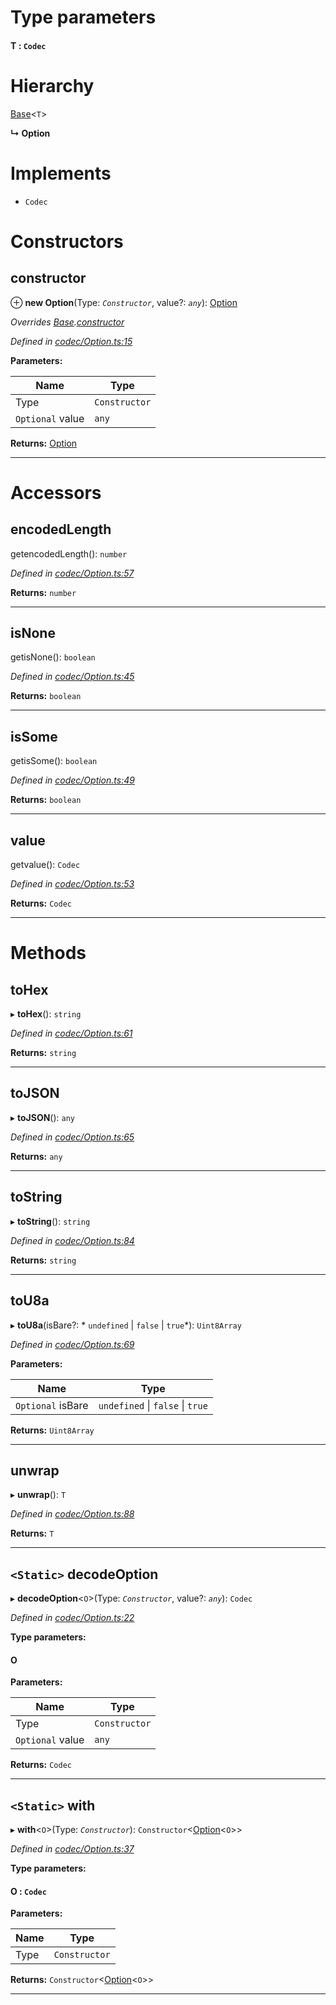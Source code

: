 

# Type parameters
#### T :  `Codec`
# Hierarchy

 [Base](_codec_base_.base.md)<`T`>

**↳ Option**

# Implements

* `Codec`

# Constructors

<a id="constructor"></a>

##  constructor

⊕ **new Option**(Type: *`Constructor`*, value?: *`any`*): [Option](_codec_option_.option.md)

*Overrides [Base](_codec_base_.base.md).[constructor](_codec_base_.base.md#constructor)*

*Defined in [codec/Option.ts:15](https://github.com/polkadot-js/api/blob/4805f9c/packages/types/src/codec/Option.ts#L15)*

**Parameters:**

| Name | Type |
| ------ | ------ |
| Type | `Constructor` |
| `Optional` value | `any` |

**Returns:** [Option](_codec_option_.option.md)

___

# Accessors

<a id="encodedlength"></a>

##  encodedLength

getencodedLength(): `number`

*Defined in [codec/Option.ts:57](https://github.com/polkadot-js/api/blob/4805f9c/packages/types/src/codec/Option.ts#L57)*

**Returns:** `number`

___
<a id="isnone"></a>

##  isNone

getisNone(): `boolean`

*Defined in [codec/Option.ts:45](https://github.com/polkadot-js/api/blob/4805f9c/packages/types/src/codec/Option.ts#L45)*

**Returns:** `boolean`

___
<a id="issome"></a>

##  isSome

getisSome(): `boolean`

*Defined in [codec/Option.ts:49](https://github.com/polkadot-js/api/blob/4805f9c/packages/types/src/codec/Option.ts#L49)*

**Returns:** `boolean`

___
<a id="value"></a>

##  value

getvalue(): `Codec`

*Defined in [codec/Option.ts:53](https://github.com/polkadot-js/api/blob/4805f9c/packages/types/src/codec/Option.ts#L53)*

**Returns:** `Codec`

___

# Methods

<a id="tohex"></a>

##  toHex

▸ **toHex**(): `string`

*Defined in [codec/Option.ts:61](https://github.com/polkadot-js/api/blob/4805f9c/packages/types/src/codec/Option.ts#L61)*

**Returns:** `string`

___
<a id="tojson"></a>

##  toJSON

▸ **toJSON**(): `any`

*Defined in [codec/Option.ts:65](https://github.com/polkadot-js/api/blob/4805f9c/packages/types/src/codec/Option.ts#L65)*

**Returns:** `any`

___
<a id="tostring"></a>

##  toString

▸ **toString**(): `string`

*Defined in [codec/Option.ts:84](https://github.com/polkadot-js/api/blob/4805f9c/packages/types/src/codec/Option.ts#L84)*

**Returns:** `string`

___
<a id="tou8a"></a>

##  toU8a

▸ **toU8a**(isBare?: * `undefined` &#124; `false` &#124; `true`*): `Uint8Array`

*Defined in [codec/Option.ts:69](https://github.com/polkadot-js/api/blob/4805f9c/packages/types/src/codec/Option.ts#L69)*

**Parameters:**

| Name | Type |
| ------ | ------ |
| `Optional` isBare |  `undefined` &#124; `false` &#124; `true`|

**Returns:** `Uint8Array`

___
<a id="unwrap"></a>

##  unwrap

▸ **unwrap**(): `T`

*Defined in [codec/Option.ts:88](https://github.com/polkadot-js/api/blob/4805f9c/packages/types/src/codec/Option.ts#L88)*

**Returns:** `T`

___
<a id="decodeoption"></a>

## `<Static>` decodeOption

▸ **decodeOption**<`O`>(Type: *`Constructor`*, value?: *`any`*): `Codec`

*Defined in [codec/Option.ts:22](https://github.com/polkadot-js/api/blob/4805f9c/packages/types/src/codec/Option.ts#L22)*

**Type parameters:**

#### O 
**Parameters:**

| Name | Type |
| ------ | ------ |
| Type | `Constructor` |
| `Optional` value | `any` |

**Returns:** `Codec`

___
<a id="with"></a>

## `<Static>` with

▸ **with**<`O`>(Type: *`Constructor`*): `Constructor`<[Option](_codec_option_.option.md)<`O`>>

*Defined in [codec/Option.ts:37](https://github.com/polkadot-js/api/blob/4805f9c/packages/types/src/codec/Option.ts#L37)*

**Type parameters:**

#### O :  `Codec`
**Parameters:**

| Name | Type |
| ------ | ------ |
| Type | `Constructor` |

**Returns:** `Constructor`<[Option](_codec_option_.option.md)<`O`>>

___

